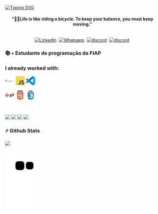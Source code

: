 [![Typing SVG](https://readme-typing-svg.herokuapp.com/?color=F73BE0&size=35&center=true&vCenter=true&width=1000&lines=Olá,+Meu+Nome+é+Marcela+Torro;Dev+Full+Stack;+:%29)](https://git.io/typing-svg)

<p align="center">
  <p/>
  <p>
    <h4 align="center"><b>"🚴‍♂️Life is like riding a bicycle. To keep your balance, you must keep moving."</b></h4>
  </p>
  <p align="center">
  <br>
  <a href="https://www.linkedin.com/in/marcela-torro-b98a50237/"><img src="https://img.shields.io/badge/linkedin-%230077B5.svg?&style=for-the-badge&logo=linkedin&logoColor=white" alt="LinkedIn" /></a>&nbsp;
  <a href="https://wa.me/11974106742"><img src="https://img.shields.io/badge/WhatsApp-25D366?style=for-the-badge&logo=whatsapp&logoColor=white" alt="Whatsapp" /></a>&nbsp;
  <a href="https://discordapp.com/users/929125414385905705"><img src="https://img.shields.io/badge/Discord-7289DA?style=for-the-badge&logo=discord&logoColor=white" alt="discord" /></a>&nbsp;
   <a href="mailto:marcelatorro6@gmail.com"><img src="https://img.shields.io/badge/Gmail-D14836?style=for-the-badge&logo=gmail&logoColor=white" alt="discord" /></a>&nbsp;

  </p>
  
  ### 📚 • Estudante de programação da FIAP
  
  ### I already worked with:
  <code><img height="30" src="https://raw.githubusercontent.com/github/explore/80688e429a7d4ef2fca1e82350fe8e3517d3494d/topics/mongodb/mongodb.png"></code>
  <code><img height="30" src="https://raw.githubusercontent.com/github/explore/80688e429a7d4ef2fca1e82350fe8e3517d3494d/topics/javascript/javascript.png"></code>
  <code><img height="30" src="https://raw.githubusercontent.com/github/explore/80688e429a7d4ef2fca1e82350fe8e3517d3494d/topics/visual-studio-code/visual-studio-code.png"></code>
  
  <code><img height="30" src="https://raw.githubusercontent.com/github/explore/80688e429a7d4ef2fca1e82350fe8e3517d3494d/topics/git/git.png"></code>
  <code><img height="30" src="https://raw.githubusercontent.com/github/explore/80688e429a7d4ef2fca1e82350fe8e3517d3494d/topics/html/html.png"></code>
  <code><img height="30" src="https://raw.githubusercontent.com/github/explore/80688e429a7d4ef2fca1e82350fe8e3517d3494d/topics/css/css.png"></code>
 
 <br>
  
  <code><img height="25" src="https://aleen42.github.io/badges/src/photoshop.svg"></code>
  <code><img height="25" src="https://aleen42.github.io/badges/src/illustrator.svg"></code>
  <code><img height="25" src="https://img.shields.io/badge/Figma-F24E1E?style=for-the-badge&logo=figma&logoColor=white"></code>
  <code><img height="25" src="https://img.shields.io/badge/Bootstrap-563D7C?style=for-the-badge&logo=bootstrap&logoColor=white"></code>
  
  ### :zap: Github Stats
    
  <img src="https://github-readme-stats-sumanth-talluri.vercel.app/api/top-langs/?username=Maahtorro&show_icons=true&hide_border=true&theme=radical&layout=compact" width="37%">
  
  
   <div> 
 
  ![Snake animation](https://github.com/rafaballerini/rafaballerini/blob/output/github-contribution-grid-snake.svg)

</div>
 
